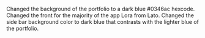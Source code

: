 Changed the background of the portfolio to a dark blue #0346ac hexcode.
Changed the front for the majority of the app Lora from Lato.
Changed the side bar background color to dark blue that contrasts with the lighter blue of the portfolio.